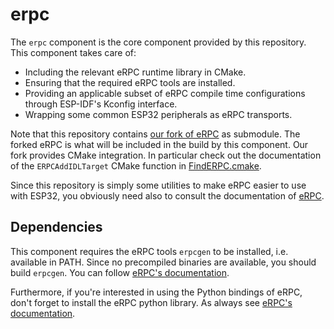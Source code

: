 # erpc

The `erpc` component is the core component provided by this repository. This component takes care of:

* Including the relevant eRPC runtime library in CMake.
* Ensuring that the required eRPC tools are installed.
* Providing an applicable subset of eRPC compile time configurations through ESP-IDF's Kconfig interface.
* Wrapping some common ESP32 peripherals as eRPC transports.

Note that this repository contains [our fork of eRPC](https://github.com/Kerr-srl/erpc/tree/master) as submodule. The forked eRPC is what will be included in the build by this component.
Our fork provides CMake integration. In particular check out the documentation of the `ERPCAddIDLTarget` CMake function in [FindERPC.cmake](https://github.com/Kerr-srl/erpc/blob/master/cmake/FindERPC.cmake).

Since this repository is simply some utilities to make eRPC easier to use with ESP32, you obviously need also to consult the documentation of [eRPC](https://github.com/EmbeddedRPC/erpc).

## Dependencies

This component requires the eRPC tools `erpcgen` to be installed, i.e. available in PATH. Since no precompiled binaries are available, you should build `erpcgen`. You can follow [eRPC's documentation](https://github.com/EmbeddedRPC/erpc#building-and-installing).

Furthermore, if you're interested in using the Python bindings of eRPC, don't forget to install the eRPC python library. As always see [eRPC's documentation](https://github.com/EmbeddedRPC/erpc#installing-for-python).
